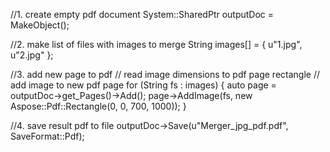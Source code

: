 
//1. create empty pdf document
System::SharedPtr<Document> outputDoc = MakeObject<Document>();

//2. make list of files with images to merge
String images[] = { u"1.jpg", u"2.jpg" };

//3. add new page to pdf
// read image dimensions to pdf page rectangle
// add image to new pdf page
for (String fs : images) {
	auto page = outputDoc->get_Pages()->Add();
	page->AddImage(fs, new Aspose::Pdf::Rectangle(0, 0, 700, 1000));
}

//4. save result pdf to file
outputDoc->Save(u"Merger_jpg_pdf.pdf", SaveFormat::Pdf);
